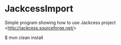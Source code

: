 JackcessImport
==============

Simple program showing how to use Jackcess project &lt;http://jackcess.sourceforge.net/&gt;

$ mvn clean install

